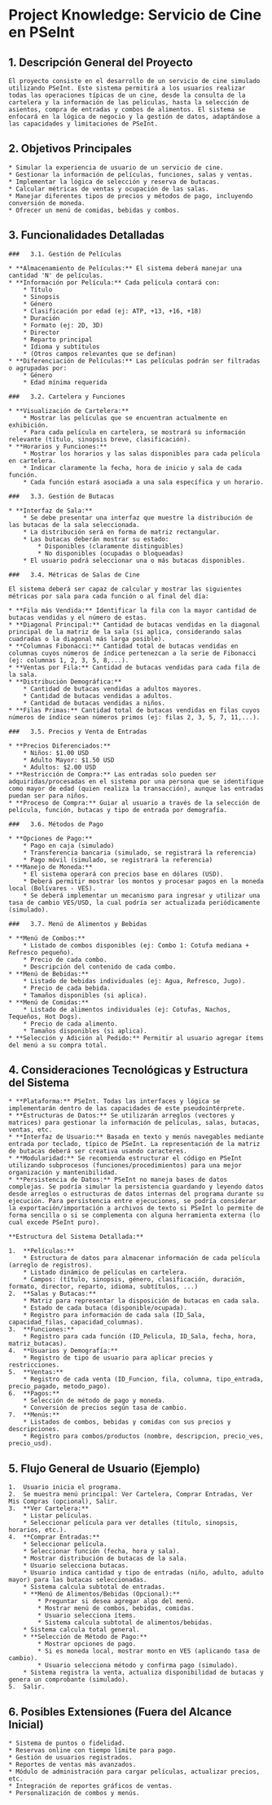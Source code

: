 # Project Knowledge: Servicio de Cine en PSeInt

## 1. Descripción General del Proyecto

    El proyecto consiste en el desarrollo de un servicio de cine simulado utilizando PSeInt. Este sistema permitirá a los usuarios realizar todas las operaciones típicas de un cine, desde la consulta de la cartelera y la información de las películas, hasta la selección de asientos, compra de entradas y combos de alimentos. El sistema se enfocará en la lógica de negocio y la gestión de datos, adaptándose a las capacidades y limitaciones de PSeInt.

## 2. Objetivos Principales

    * Simular la experiencia de usuario de un servicio de cine.
    * Gestionar la información de películas, funciones, salas y ventas.
    * Implementar la lógica de selección y reserva de butacas.
    * Calcular métricas de ventas y ocupación de las salas.
    * Manejar diferentes tipos de precios y métodos de pago, incluyendo conversión de moneda.
    * Ofrecer un menú de comidas, bebidas y combos.

## 3. Funcionalidades Detalladas

    ###   3.1. Gestión de Películas

    * **Almacenamiento de Películas:** El sistema deberá manejar una cantidad 'N' de películas.
    * **Información por Película:** Cada película contará con:
        * Título
        * Sinopsis
        * Género
        * Clasificación por edad (ej: ATP, +13, +16, +18)
        * Duración
        * Formato (ej: 2D, 3D)
        * Director
        * Reparto principal
        * Idioma y subtítulos
        * (Otros campos relevantes que se definan)
    * **Diferenciación de Películas:** Las películas podrán ser filtradas o agrupadas por:
        * Género
        * Edad mínima requerida

    ###   3.2. Cartelera y Funciones

    * **Visualización de Cartelera:**
        * Mostrar las películas que se encuentran actualmente en exhibición.
        * Para cada película en cartelera, se mostrará su información relevante (título, sinopsis breve, clasificación).
    * **Horarios y Funciones:**
        * Mostrar los horarios y las salas disponibles para cada película en cartelera.
        * Indicar claramente la fecha, hora de inicio y sala de cada función.
        * Cada función estará asociada a una sala específica y un horario.

    ###   3.3. Gestión de Butacas

    * **Interfaz de Sala:**
        * Se debe presentar una interfaz que muestre la distribución de las butacas de la sala seleccionada.
        * La distribución será en forma de matriz rectangular.
        * Las butacas deberán mostrar su estado:
            * Disponibles (claramente distinguibles)
            * No disponibles (ocupadas o bloqueadas)
        * El usuario podrá seleccionar una o más butacas disponibles.

    ###   3.4. Métricas de Salas de Cine

    El sistema deberá ser capaz de calcular y mostrar las siguientes métricas por sala para cada función o al final del día:

    * **Fila más Vendida:** Identificar la fila con la mayor cantidad de butacas vendidas y el número de estas.
    * **Diagonal Principal:** Cantidad de butacas vendidas en la diagonal principal de la matriz de la sala (si aplica, considerando salas cuadradas o la diagonal más larga posible).
    * **Columnas Fibonacci:** Cantidad total de butacas vendidas en columnas cuyos números de índice pertenezcan a la serie de Fibonacci (ej: columnas 1, 2, 3, 5, 8,...).
    * **Ventas por Fila:** Cantidad de butacas vendidas para cada fila de la sala.
    * **Distribución Demográfica:**
        * Cantidad de butacas vendidas a adultos mayores.
        * Cantidad de butacas vendidas a adultos.
        * Cantidad de butacas vendidas a niños.
    * **Filas Primas:** Cantidad total de butacas vendidas en filas cuyos números de índice sean números primos (ej: filas 2, 3, 5, 7, 11,...).

    ###   3.5. Precios y Venta de Entradas

    * **Precios Diferenciados:**
        * Niños: $1.00 USD
        * Adulto Mayor: $1.50 USD
        * Adultos: $2.00 USD
    * **Restricción de Compra:** Las entradas solo pueden ser adquiridas/procesadas en el sistema por una persona que se identifique como mayor de edad (quien realiza la transacción), aunque las entradas puedan ser para niños.
    * **Proceso de Compra:** Guiar al usuario a través de la selección de película, función, butacas y tipo de entrada por demografía.

    ###   3.6. Métodos de Pago

    * **Opciones de Pago:**
        * Pago en caja (simulado)
        * Transferencia bancaria (simulado, se registrará la referencia)
        * Pago móvil (simulado, se registrará la referencia)
    * **Manejo de Moneda:**
        * El sistema operará con precios base en dólares (USD).
        * Deberá permitir mostrar los montos y procesar pagos en la moneda local (Bolívares - VES).
        * Se deberá implementar un mecanismo para ingresar y utilizar una tasa de cambio VES/USD, la cual podría ser actualizada periódicamente (simulado).

    ###   3.7. Menú de Alimentos y Bebidas

    * **Menú de Combos:**
        * Listado de combos disponibles (ej: Combo 1: Cotufa mediana + Refresco pequeño).
        * Precio de cada combo.
        * Descripción del contenido de cada combo.
    * **Menú de Bebidas:**
        * Listado de bebidas individuales (ej: Agua, Refresco, Jugo).
        * Precio de cada bebida.
        * Tamaños disponibles (si aplica).
    * **Menú de Comidas:**
        * Listado de alimentos individuales (ej: Cotufas, Nachos, Tequeños, Hot Dogs).
        * Precio de cada alimento.
        * Tamaños disponibles (si aplica).
    * **Selección y Adición al Pedido:** Permitir al usuario agregar ítems del menú a su compra total.

## 4. Consideraciones Tecnológicas y Estructura del Sistema

    * **Plataforma:** PSeInt. Todas las interfaces y lógica se implementarán dentro de las capacidades de este pseudointérprete.
    * **Estructuras de Datos:** Se utilizarán arreglos (vectores y matrices) para gestionar la información de películas, salas, butacas, ventas, etc.
    * **Interfaz de Usuario:** Basada en texto y menús navegables mediante entrada por teclado, típico de PSeInt. La representación de la matriz de butacas deberá ser creativa usando caracteres.
    * **Modularidad:** Se recomienda estructurar el código en PSeInt utilizando subprocesos (funciones/procedimientos) para una mejor organización y mantenibilidad.
    * **Persistencia de Datos:** PSeInt no maneja bases de datos complejas. Se podría simular la persistencia guardando y leyendo datos desde arreglos o estructuras de datos internas del programa durante su ejecución. Para persistencia entre ejecuciones, se podría considerar la exportación/importación a archivos de texto si PSeInt lo permite de forma sencilla o si se complementa con alguna herramienta externa (lo cual excede PSeInt puro).

    **Estructura del Sistema Detallada:**

    1.  **Películas:**
        * Estructura de datos para almacenar información de cada película (arreglo de registros).
        * Listado dinámico de películas en cartelera.
        * Campos: (título, sinopsis, género, clasificación, duración, formato, director, reparto, idioma, subtítulos, ...)
    2.  **Salas y Butacas:**
        * Matriz para representar la disposición de butacas en cada sala.
        * Estado de cada butaca (disponible/ocupada).
        * Registro para información de cada sala (ID_Sala, capacidad_filas, capacidad_columnas).
    3.  **Funciones:**
        * Registro para cada función (ID_Pelicula, ID_Sala, fecha, hora, matriz_butacas).
    4.  **Usuarios y Demografía:**
        * Registro de tipo de usuario para aplicar precios y restricciones.
    5.  **Ventas:**
        * Registro de cada venta (ID_Funcion, fila, columna, tipo_entrada, precio_pagado, metodo_pago).
    6.  **Pagos:**
        * Selección de método de pago y moneda.
        * Conversión de precios según tasa de cambio.
    7.  **Menús:**
        * Listados de combos, bebidas y comidas con sus precios y descripciones.
        * Registro para combos/productos (nombre, descripcion, precio_ves, precio_usd).

## 5. Flujo General de Usuario (Ejemplo)

    1.  Usuario inicia el programa.
    2.  Se muestra menú principal: Ver Cartelera, Comprar Entradas, Ver Mis Compras (opcional), Salir.
    3.  **Ver Cartelera:**
        * Listar películas.
        * Seleccionar película para ver detalles (título, sinopsis, horarios, etc.).
    4.  **Comprar Entradas:**
        * Seleccionar película.
        * Seleccionar función (fecha, hora y sala).
        * Mostrar distribución de butacas de la sala.
        * Usuario selecciona butacas.
        * Usuario indica cantidad y tipo de entradas (niño, adulto, adulto mayor) para las butacas seleccionadas.
        * Sistema calcula subtotal de entradas.
        * **Menú de Alimentos/Bebidas (Opcional):**
            * Preguntar si desea agregar algo del menú.
            * Mostrar menú de combos, bebidas, comidas.
            * Usuario selecciona ítems.
            * Sistema calcula subtotal de alimentos/bebidas.
        * Sistema calcula total general.
        * **Selección de Método de Pago:**
            * Mostrar opciones de pago.
            * Si es moneda local, mostrar monto en VES (aplicando tasa de cambio).
            * Usuario selecciona método y confirma pago (simulado).
        * Sistema registra la venta, actualiza disponibilidad de butacas y genera un comprobante (simulado).
    5.  Salir.

## 6. Posibles Extensiones (Fuera del Alcance Inicial)

    * Sistema de puntos o fidelidad.
    * Reservas online con tiempo límite para pago.
    * Gestión de usuarios registrados.
    * Reportes de ventas más avanzados.
    * Módulo de administración para cargar películas, actualizar precios, etc.
    * Integración de reportes gráficos de ventas.
    * Personalización de combos y menús.

